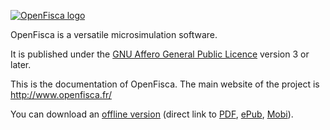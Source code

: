 [![OpenFisca logo](http://www.openfisca.fr/hotlinks/logo-openfisca.svg)](http://www.openfisca.fr/)

OpenFisca is a versatile microsimulation software.

It is published under the [GNU Affero General Public Licence](http://www.gnu.org/licenses/agpl.html)
version 3 or later.

This is the documentation of OpenFisca.
The main website of the project is http://www.openfisca.fr/

You can download an [offline version](https://www.gitbook.com/book/openfisca/documentation) (direct link to [PDF](https://www.gitbook.com/download/pdf/book/openfisca/documentation), [ePub](https://www.gitbook.com/download/epub/book/openfisca/documentation), [Mobi](https://www.gitbook.com/download/mobi/book/openfisca/documentation)).
